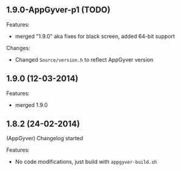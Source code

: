 ## 1.9.0-AppGyver-p1 (TODO)

Features:
  - merged "1.9.0" aka fixes for black screen, added 64-bit support

Changes:
  - Changed `Source/version.h` to reflect AppGyver version

## 1.9.0 (12-03-2014)

Features:
  - merged 1.9.0

## 1.8.2 (24-02-2014)

(AppGyver) Changelog started

Features:
  - No code modifications, just build with `appgyver-build.sh`
